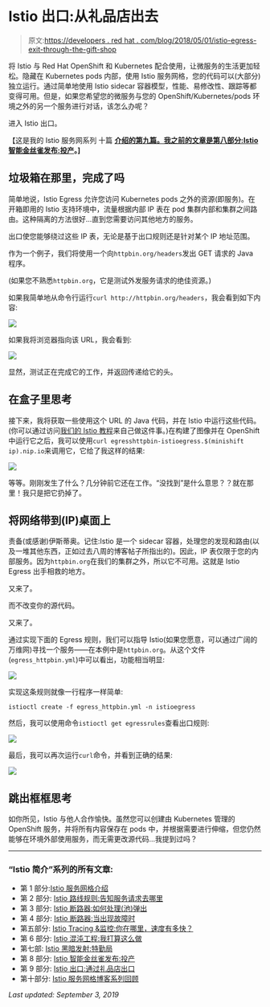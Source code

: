 # Istio 出口:从礼品店出去

> 原文:[https://developers . red hat . com/blog/2018/05/01/istio-egress-exit-through-the-gift-shop](https://developers.redhat.com/blog/2018/05/01/istio-egress-exit-through-the-gift-shop)

将 Istio 与 Red Hat OpenShift 和 Kubernetes 配合使用，让微服务的生活更加轻松。隐藏在 Kubernetes pods 内部，使用 Istio 服务网格，您的代码可以(大部分)独立运行。通过简单地使用 Istio sidecar 容器模型，性能、易修改性、跟踪等都变得可用。但是，如果您希望您的微服务与您的 OpenShift/Kubernetes/pods 环境之外的另一个服务进行对话，该怎么办呢？

进入 Istio 出口。

【这是我的 Istio 服务网系列 十篇 **[介绍的第九篇。我之前的文章是](https://developers.redhat.com/topics/service-mesh/)[第八部分:Istio 智能金丝雀发布:投产](https://developers.redhat.com/blog/2018/04/24/istio-smart-canary-launch/)。]**

## 垃圾箱在那里，完成了吗

简单地说，Istio Egress 允许您访问 Kubernetes pods 之外的资源(即服务)。在开箱即用的 Istio 支持环境中，流量根据内部 IP 表在 pod 集群内部和集群之间路由。这种隔离的方法很好...直到您需要访问其他地方的服务。

出口使您能够绕过这些 IP 表，无论是基于出口规则还是针对某个 IP 地址范围。

作为一个例子，我们将使用一个向`httpbin.org/headers`发出 GET 请求的 Java 程序。

(如果您不熟悉`httpbin.org`，它是测试外发服务请求的绝佳资源。)

如果我简单地从命令行运行`curl http://httpbin.org/headers`，我会看到如下内容:

![](../Images/468f41c5be8d7a3a0a34198f5150a746.png)

如果我将浏览器指向该 URL，我会看到:

![](../Images/12b6fca1e06257988b0c9ba56386b415.png)

显然，测试正在完成它的工作，并返回传递给它的头。

## 在盒子里思考

接下来，我将获取一些使用这个 URL 的 Java 代码，并在 Istio 中运行这些代码。(你可以通过访问[我们的 Istio 教程](https://github.com/redhat-developer-demos/istio-tutorial#egress)来自己做这件事。)在构建了图像并在 OpenShift 中运行它之后，我可以使用`curl egresshttpbin-istioegress.$(minishift ip).nip.io`来调用它，它给了我这样的结果:

![](../Images/baa62d95279971f3c8174e52474a4f3e.png)

等等。刚刚发生了什么？几分钟前它还在工作。“没找到”是什么意思？？就在那里！我只是把它扔掉了。

## 将网络带到(IP)桌面上

责备(或感谢)伊斯蒂奥。记住:Istio 是一个 sidecar 容器，处理您的发现和路由(以及一堆其他东西，正如过去八周的博客帖子所指出的)。因此，IP 表仅限于您的内部服务。因为`httpbin.org`在我们的集群之外，所以它不可用。这就是 Istio Egress 出手相救的地方。

又来了。

而不改变你的源代码。

又来了。

通过实现下面的 Egress 规则，我们可以指导 Istio(如果您愿意，可以通过广阔的万维网)寻找一个服务——在本例中是`httpbin.org`。从这个文件(`egress_httpbin.yml`)中可以看出，功能相当明显:

![](../Images/ee9f91ec6fff6f7b067f93f96b80cca8.png)

实现这条规则就像一行程序一样简单:

`istioctl create -f egress_httpbin.yml -n istioegress`

然后，我可以使用命令`istioctl get egressrules`查看出口规则:

![](../Images/5e77019b9c92f261c83a2976e3743177.png)

最后，我可以再次运行`curl`命令，并看到正确的结果:

![](../Images/a9bcdda8fa4ff26294b1264a0d2c7b55.png)

## 跳出框框思考

如你所见，Istio 与他人合作愉快。虽然您可以创建由 Kubernetes 管理的 OpenShift 服务，并将所有内容保存在 pods 中，并根据需要进行伸缩，但您仍然能够在环境外部使用服务，而无需更改源代码...我提到过吗？

* * *

### “Istio 简介”系列的所有文章:

*   第 1 部分:[Istio 服务网格介绍](https://developers.redhat.com/topics/service-mesh/)
*   第 2 部分: [Istio 路线规则:告知服务请求去哪里](https://developers.redhat.com/blog/2018/03/13/istio-route-rules-service-requests/)
*   第 3 部分: [Istio 断路器:如何处理(池)弹出](https://developers.redhat.com/blog/2018/03/20/istio-circuit-breaker-pool-ejection/)
*   第 4 部分: [Istio 断路器:当出现故障时](https://developers.redhat.com/blog/2018/03/27/istio-circuit-breaker-when-failure-is-an-option/)
*   第五部分: [Istio Tracing &监控:你在哪里，速度有多快？](https://developers.redhat.com/blog/2018/04/03/istio-tracing-monitoring/)
*   第 6 部分: [Istio 混沌工程:我打算这么做](https://developers.redhat.com/blog/2018/04/10/istio-chaos-engineering/)
*   第七部: [Istio 黑暗发射:特勤局](https://developers.redhat.com/blog/2018/04/17/istio-dark-launch-secret-services/)
*   第 8 部分: [Istio 智能金丝雀发布:投产](https://developers.redhat.com/blog/2018/04/24/istio-smart-canary-launch/)
*   第 9 部分: [Istio 出口:通过礼品店出口](https://developers.redhat.com/blog/2018/05/01/istio-egress-exit-through-the-gift-shop/)
*   第十部分: [Istio 服务网格博客系列回顾](https://developers.redhat.com/blog/2018/05/07/istio-service-mesh-blog-series-recap/)

*Last updated: September 3, 2019*